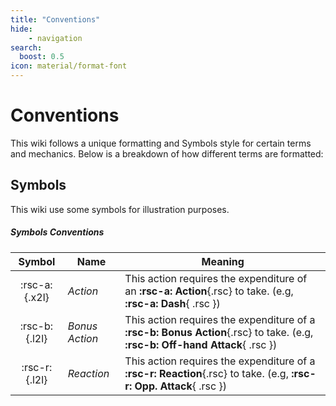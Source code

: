 ```yaml
---
title: "Conventions"
hide:
    - navigation
search:
  boost: 0.5
icon: material/format-font
---
```


# Conventions

This wiki follows a unique formatting and Symbols style for certain terms and mechanics. Below is a breakdown of how different terms are formatted:

## Symbols

This wiki use some symbols for illustration purposes.

##### Symbols Conventions

| Symbol | Name | Meaning |
|:-:|---|---|
| :rsc-a:{.x2l} | *Action* | This action requires the expenditure of an **:rsc-a: Action**{.rsc} to take. (e.g, **:rsc-a: Dash**{ .rsc }) |
| :rsc-b:{.l2l} | *Bonus Action* | This action requires the expenditure of a **:rsc-b: Bonus Action**{.rsc} to take. (e.g, **:rsc-b: Off-hand Attack**{ .rsc }) |
| :rsc-r:{.l2l} | *Reaction* | This action requires the expenditure of a **:rsc-r: Reaction**{.rsc} to take. (e.g, **:rsc-r: Opp. Attack**{ .rsc }) |


